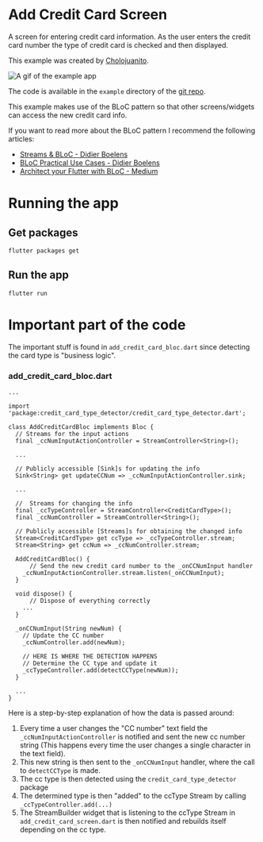 # Add Credit Card Screen
A screen for entering credit card information. As the user enters the credit card number the type of credit card is checked and then displayed.

This example was created by [Cholojuanito](https://github.com/cholojuanito).

![A gif of the example app](example.gif)

The code is available in the `example` directory of the [git repo](https://github.com/cholojuanito/credit_card_type_detector).

This example makes use of the BLoC pattern so that other screens/widgets can access the new credit card info. 

If you want to read more about the BLoC pattern I recommend the following articles:
* [Streams & BLoC - Didier Boelens](https://www.didierboelens.com/2018/08/reactive-programming---streams---bloc/)
* [BLoC Practical Use Cases - Didier Boelens](https://www.didierboelens.com/2018/12/reactive-programming---streams---bloc---practical-use-cases)
* [Architect your Flutter with BLoC - Medium](https://medium.com/flutterpub/architecting-your-flutter-project-bd04e144a8f1)

# Running the app

## Get packages
`flutter packages get`

## Run the app
`flutter run`

# Important part of the code

The important stuff is found in `add_credit_card_bloc.dart` since detecting the card type is "business logic".

### add_credit_card_bloc.dart
```
...

import 'package:credit_card_type_detector/credit_card_type_detector.dart';

class AddCreditCardBloc implements Bloc {
  // Streams for the input actions
  final _ccNumInputActionController = StreamController<String>();
  
  ...

  // Publicly accessible [Sink]s for updating the info
  Sink<String> get updateCCNum => _ccNumInputActionController.sink;

  ...

  //  Streams for changing the info
  final _ccTypeController = StreamController<CreditCardType>();
  final _ccNumController = StreamController<String>();

  // Publicly accessible [Streams]s for obtaining the changed info
  Stream<CreditCardType> get ccType => _ccTypeController.stream;
  Stream<String> get ccNum => _ccNumController.stream;

  AddCreditCardBloc() {
      // Send the new credit card number to the _onCCNumInput handler
    _ccNumInputActionController.stream.listen(_onCCNumInput);
  }

  void dispose() {
      // Dispose of everything correctly
    ...
  }

  _onCCNumInput(String newNum) {
    // Update the CC number
    _ccNumController.add(newNum);

    // HERE IS WHERE THE DETECTION HAPPENS
    // Determine the CC type and update it
    _ccTypeController.add(detectCCType(newNum));
  }

  ...
}

```

Here is a step-by-step explanation of how the data is passed around:
1. Every time a user changes the "CC number" text field the `_ccNumInputActionController` is notified and sent the new cc number string (This happens every time the user changes a single character in the text field).
2. This new string is then sent to the `_onCCNumInput` handler, where the call to `detectCCType` is made.
3. The cc type is then detected using the `credit_card_type_detector` package
4. The determined type is then "added" to the ccType Stream by calling `_ccTypeController.add(...)`
5. The StreamBuilder widget that is listening to the ccType Stream in `add_credit_card_screen.dart` is then notified and rebuilds itself depending on the cc type.